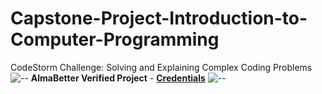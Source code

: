 # Capstone-Project-Introduction-to-Computer-Programming
CodeStorm Challenge: Solving and Explaining Complex Coding Problems
![--](https://raw.githubusercontent.com/andreasbm/readme/master/assets/lines/rainbow.png)
**AlmaBetter Verified Project** - [**Credentials**]([https://certificates.almabetter.com/en/verify/08074312957644](https://certificates.almabetter.com/en/verify/14694764022899))
![--](https://raw.githubusercontent.com/andreasbm/readme/master/assets/lines/rainbow.png)

